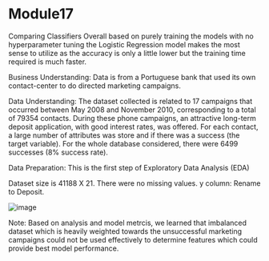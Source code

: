 # Module17
Comparing Classifiers
Overall based on purely training the models with no hyperparameter tuning the Logistic Regression model makes the most sense to utilize as the accuracy is only a little lower but the training time required is much faster.

Business Understanding:
Data is from a Portuguese bank that used its own contact-center to do directed marketing campaigns.

Data Understanding:
The dataset collected is related to 17 campaigns that occurred between May 2008 and November 2010, corresponding to a total of 79354 contacts. During these phone campaigns, an attractive long-term deposit application, with good interest rates, was offered. For each contact, a large number of attributes was store and if there was a success (the target variable). For the whole database considered, there were 6499 successes (8% success rate).

Data Preparation:
This is the first step of Exploratory Data Analysis (EDA)

Dataset size is 41188 X 21.
There were no missing values.
y column: Rename to Deposit.

![image](https://github.com/user-attachments/assets/4a0145d1-e6da-4f0c-bc36-f5d079d100e3)


Note: Based on analysis and model metrcis, we learned that imbalanced dataset which is heavily weighted towards the unsuccessful marketing campaigns could not be used effectively to determine features which could provide best model performance.
